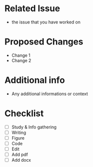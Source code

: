 # Related Issue
- the issue that you have worked on

# Proposed Changes
- Change 1
- Change 2

# Additional info
- Any additional informations or context

# Checklist
- [ ] Study & Info gathering
- [ ] Writing 
- [ ] Figure
- [ ] Code
- [ ] Edit
- [ ] Add pdf 
- [ ] Add docx
